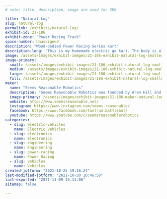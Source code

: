 ```yaml
---
# note: title, description, image are used for SEO

title: "Natural Log"
slug: natural-log
permalink: /exhibits/natural-log/
exhibit-id: 21-186
exhibit-zone: "Power Racing Track"
space-number: Unassigned
description: "Wood-bodied Power Racing Series kart"
description-long: "This is my homemade electric go kart. The body is all wood, no metal frame underneath. It&#039;s won some races. This revision is even waterproofed, so it won&#039;t fall apart if it rains like the last one!"
image: /assets/images/exhibit-images/21-186-exhibit-natural-log-smaller-large.jpg
image-primary: 
  small: /assets/images/exhibit-images/21-186-exhibit-natural-log-smaller-small.jpg
  medium: /assets/images/exhibit-images/21-186-exhibit-natural-log-smaller-medium.jpg
  large: /assets/images/exhibit-images/21-186-exhibit-natural-log-smaller-large.jpg
  full: /assets/images/exhibit-images/21-186-exhibit-natural-log-smaller-full.jpg
maker: 
  name: "Seems Reasonable Robotics"
  description: "Seems Reasonable Robotics was founded by Aren Hill and Sean Doherty to support a community of engineers that wanted to use their skills and experience to develop innovative solutions for fields including combat robotics and grass roots electrically powered motorsports."
  image-primary: /assets/images/exhibit-images/21-186-maker-natural-log-sr-logo-vector-file-medium.png
  website: http://www.seemsreasonable.net/
  instagram: https://www.instagram.com/seems.reasonable/
  facebook: https://www.facebook.com/tantrum.battlebot/
  youtube: https://www.youtube.com/c/seemsreasonablerobotics
categories: 
  - slug: electric-vehicles
    name: Electric Vehicles
  - slug: electronics
    name: Electronics
  - slug: engineering
    name: Engineering
  - slug: power-racing
    name: Power Racing
  - slug: vehicles
    name: Vehicles
created-jotform: "2021-10-25 19:16:24"
last-modified-jotform: "2021-10-30 10:46:50"
last-exported: "2021-11-09 15:13:06"
sitemap: false

---
```

